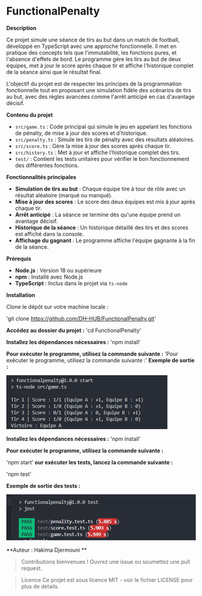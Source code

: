 # FunctionalPenalty

**Description**

Ce projet simule une séance de tirs au but dans un match de football, développé en TypeScript avec une approche fonctionnelle. Il met en pratique des concepts tels que l'immutabilité, les fonctions pures, et l'absence d'effets de bord. Le programme gère les tirs au but de deux équipes, met à jour le score après chaque tir et affiche l'historique complet de la séance ainsi que le résultat final.

L'objectif du projet est de respecter les principes de la programmation fonctionnelle tout en proposant une simulation fidèle des scénarios de tirs au but, avec des règles avancées comme l'arrêt anticipé en cas d'avantage décisif.

**Contenu du projet**

- `src/game.ts` : Code principal qui simule le jeu en appelant les fonctions de pénalty, de mise à jour des scores et d'historique.
- `src/penalty.ts` : Simule les tirs de pénalty avec des résultats aléatoires.
- `src/score.ts` : Gère la mise à jour des scores après chaque tir.
- `src/history.ts` : Met à jour et affiche l'historique complet des tirs.
- `test/` : Contient les tests unitaires pour vérifier le bon fonctionnement des différentes fonctions.

**Fonctionnalités principales**

- **Simulation de tirs au but** : Chaque équipe tire à tour de rôle avec un résultat aléatoire (marqué ou manqué).
- **Mise à jour des scores** : Le score des deux équipes est mis à jour après chaque tir.
- **Arrêt anticipé** : La séance se termine dès qu'une équipe prend un avantage décisif.
- **Historique de la séance** : Un historique détaillé des tirs et des scores est affiché dans la console.
- **Affichage du gagnant** : Le programme affiche l'équipe gagnante à la fin de la séance.

**Prérequis**

- **Node.js** : Version 18 ou supérieure
- **npm** : Installé avec Node.js
- **TypeScript** : Inclus dans le projet via `ts-node`

**Installation**

Clone le dépôt sur votre machine locale :

'git clone https://github.com/DH-HUB/FunctionalPenalty.git'

 **Accédez au dossier du projet :**
'cd FunctionalPenalty'

**Installez les dépendances nécessaires :**
'npm install'

**Pour exécuter le programme, utilisez la commande suivante :**
'Pour exécuter le programme, utilisez la commande suivante :'
**Exemple de sortie :**

![alt text](image-2.png)

**Installez les dépendances nécessaires :**
'npm install'

**Pour exécuter le programme, utilisez la commande suivante :**

'npm start'
**our exécuter les tests, lancez la commande suivante :**

'npm test'

**Exemple de sortie des tests :**

![alt text](image-1.png)

**Auteur : Hakima Djermouni **

>Contributions bienvenues ! Ouvrez une issue ou soumettez une pull request.

>Licence Ce projet est sous licence MIT - voir le fichier LICENSE pour plus de détails.
